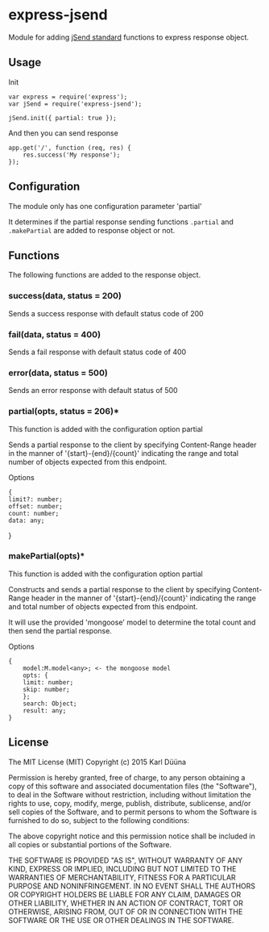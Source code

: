 # express-jsend

Module for adding [jSend standard](http://labs.omniti.com/labs/jsend) functions to express response object.

## Usage

Init

	var express = require('express');
	var jSend = require('express-jsend');
	
	jSend.init({ partial: true });
	
And then you can send response

	app.get('/', function (req, res) {
		res.success('My response');
	});
	
## Configuration

The module only has one configuration parameter 'partial'

It determines if the partial response sending functions `.partial` and `.makePartial` are added to response object or not.

## Functions

The following functions are added to the response object.

### success(data, status = 200)

Sends a success response with default status code of 200

### fail(data, status = 400) 

Sends a fail response with default status code of 400

### error(data, status = 500)

Sends an error response with default status of 500

### partial(opts, status = 206)*

This function is added with the configuration option partial

Sends a partial response to the client by specifying Content-Range header in the manner of '{start}-{end}/{count}' indicating
the range and total number of objects expected from this endpoint.

Options 

	{
    limit?: number;
    offset: number;
    count: number;
    data: any;
  }

### makePartial(opts)*

This function is added with the configuration option partial

Constructs and sends a partial response to the client by specifying Content-Range header in the manner of '{start}-{end}/{count}' indicating
the range and total number of objects expected from this endpoint.

It will use the provided 'mongoose' model to determine the total count and then send the partial response.

Options 

	{
		model:M.model<any>; <- the mongoose model
		opts: {
	    limit: number;
	    skip: number;
		};
		search: Object;
		result: any;
	}
	
## License

The MIT License (MIT)
Copyright (c) 2015 Karl Düüna

Permission is hereby granted, free of charge, to any person obtaining a copy of
this software and associated documentation files (the "Software"), to deal in
the Software without restriction, including without limitation the rights to
use, copy, modify, merge, publish, distribute, sublicense, and/or sell copies of
the Software, and to permit persons to whom the Software is furnished to do so,
subject to the following conditions:

The above copyright notice and this permission notice shall be included in all
copies or substantial portions of the Software.

THE SOFTWARE IS PROVIDED "AS IS", WITHOUT WARRANTY OF ANY KIND, EXPRESS OR
IMPLIED, INCLUDING BUT NOT LIMITED TO THE WARRANTIES OF MERCHANTABILITY,
FITNESS FOR A PARTICULAR PURPOSE AND NONINFRINGEMENT. IN NO EVENT SHALL THE
AUTHORS OR COPYRIGHT HOLDERS BE LIABLE FOR ANY CLAIM, DAMAGES OR OTHER
LIABILITY, WHETHER IN AN ACTION OF CONTRACT, TORT OR OTHERWISE, ARISING FROM,
OUT OF OR IN CONNECTION WITH THE SOFTWARE OR THE USE OR OTHER DEALINGS IN THE
SOFTWARE.